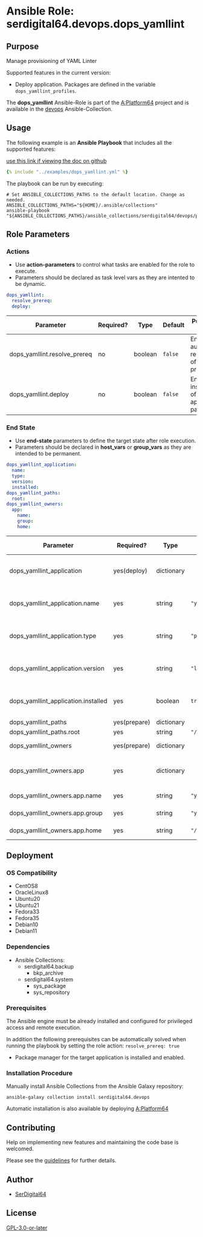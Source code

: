 # Ansible Role: serdigital64.devops.dops_yamllint

## Purpose

Manage provisioning of YAML Linter

Supported features in the current version:

- Deploy application. Packages are defined in the variable `dops_yamllint_profiles`.

The **dops_yamllint** Ansible-Role is part of the [A:Platform64](https://github.com/serdigital64/aplatform64) project and is available in the [devops](https://aplatform64.readthedocs.io/en/latest/collections/devops) Ansible-Collection.

## Usage

The following example is an **Ansible Playbook** that includes all the supported features:

[use this link if viewing the doc on github](https://github.com/aplatform64/devops/blob/main/playbooks/dops_yamllint.yml)

```yaml
{% include "../examples/dops_yamllint.yml" %}
```

The playbook can be run by executing:

```shell
# Set ANSIBLE_COLLECTIONS_PATHS to the default location. Change as needed.
ANSIBLE_COLLECTIONS_PATHS="${HOME}/.ansible/collections"
ansible-playbook "${ANSIBLE_COLLECTIONS_PATHS}/ansible_collections/serdigital64/devops/playbooks/dops_yamllint.yml"
```

## Role Parameters

### Actions

- Use **action-parameters** to control what tasks are enabled for the role to execute.
- Parameters should be declared as task level vars as they are intented to be dynamic.

```yaml
dops_yamllint:
  resolve_prereq:
  deploy:
```

| Parameter                    | Required? | Type    | Default | Purpose / Value                             |
| ---------------------------- | --------- | ------- | ------- | ------------------------------------------- |
| dops_yamllint.resolve_prereq | no        | boolean | `false` | Enable automatic resolution of prequisites  |
| dops_yamllint.deploy         | no        | boolean | `false` | Enable installation of application packages |

### End State

- Use **end-state** parameters to define the target state after role execution.
- Parameters should be declared in **host_vars** or **group_vars** as they are intended to be permanent.

```yaml
dops_yamllint_application:
  name:
  type:
  version:
  installed:
dops_yamllint_paths:
  root:
dops_yamllint_owners:
  app:
    name:
    group:
    home:
```

| Parameter                           | Required?    | Type       | Default            | Purpose / Value                    |
| ----------------------------------- | ------------ | ---------- | ------------------ | ---------------------------------- |
| dops_yamllint_application           | yes(deploy)  | dictionary |                    | Set application package end state  |
| dops_yamllint_application.name      | yes          | string     | `"yamllint"`       | Select application package name    |
| dops_yamllint_application.type      | yes          | string     | `"pip"`            | Select application package type    |
| dops_yamllint_application.version   | yes          | string     | `"latest"`         | Select application package version |
| dops_yamllint_application.installed | yes          | boolean    | `true`             | Set application package end state  |
| dops_yamllint_paths                 | yes(prepare) | dictionary |                    | Set paths                          |
| dops_yamllint_paths.root            | yes          | string     | `"/opt/yamllint"`  |                                    |
| dops_yamllint_owners                | yes(prepare) | dictionary |                    | Define users                       |
| dops_yamllint_owners.app            | yes          | dictionary |                    | Define directory structure owner   |
| dops_yamllint_owners.app.name       | yes          | string     | `"yamllint"`       | Set login name                     |
| dops_yamllint_owners.app.group      | yes          | string     | `"yamllint"`       | Set group name                     |
| dops_yamllint_owners.app.home       | yes          | string     | `"/home/yamllint"` | Set home directory                 |

## Deployment

### OS Compatibility

- CentOS8
- OracleLinux8
- Ubuntu20
- Ubuntu21
- Fedora33
- Fedora35
- Debian10
- Debian11

### Dependencies

- Ansible Collections:
  - serdigital64.backup
    - bkp_archive
  - serdigital64.system
    - sys_package
    - sys_repository

### Prerequisites

The Ansible engine must be already installed and configured for privileged access and remote execution.

In addition the following prerequisites can be automatically solved when running the playbook by setting the role action: `resolve_prereq: true`

- Package manager for the target application is installed and enabled.

### Installation Procedure

Manually install Ansible Collections from the Ansible Galaxy repository:

```shell
ansible-galaxy collection install serdigital64.devops
```

Automatic installation is also available by deploying [A:Platform64](https://aplatform64.readthedocs.io/en/latest/#deployment)

## Contributing

Help on implementing new features and maintaining the code base is welcomed.

Please see the [guidelines](https://aplatform64.readthedocs.io/en/latest/contributing/CONTRIBUTING) for further details.

## Author

- [SerDigital64](https://serdigital64.github.io/)

## License

[GPL-3.0-or-later](https://www.gnu.org/licenses/gpl-3.0.txt)
